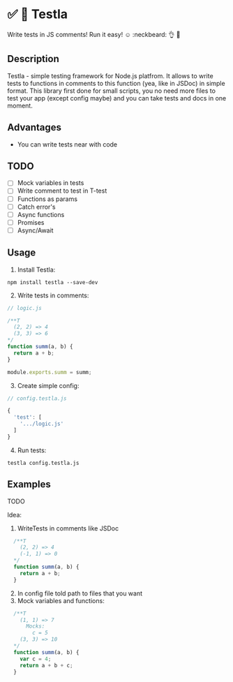 # :white_check_mark: :red_circle: Testla
Write tests in JS comments! Run it easy! :relaxed: :neckbeard: :ok_hand: :cop:
## Description
Testla - simple testing framework for Node.js platfrom. It allows to write tests to functions in comments to this function (yea, like in JSDoc) in simple format. This library first done for small scripts, you no need more files to test your app (except config maybe) and you can take tests and docs in one moment.
## Advantages
- You can write tests near with code
## TODO
- [ ] Mock variables in tests
- [ ] Write comment to test in T-test
- [ ] Functions as params
- [ ] Catch error's
- [ ] Async functions
- [ ] Promises
- [ ] Async/Await
## Usage
1) Install Testla:
```
npm install testla --save-dev
```
2) Write tests in comments:
```js
// logic.js

/**T
  (2, 2) => 4
  (3, 3) => 6
*/
function summ(a, b) {
  return a + b;
}

module.exports.summ = summ;
```
3) Create simple config:
```js
// config.testla.js

{
  'test': [
    '.../logic.js'
  ]
}

```
4) Run tests:
```
testla config.testla.js
```
## Examples
TODO

Idea:
1) WriteTests in comments like JSDoc
```js
  /**T
    (2, 2) => 4
    (-1, 1) => 0
  */
  function summ(a, b) {
    return a + b;
  }
```
2) In config file told path to files that you want
3) Mock variables and functions:
```js
  /**T
    (1, 1) => 7
      Mocks:
        c = 5
    (3, 3) => 10
  */
  function summ(a, b) {
    var c = 4;
    return a + b + c;
  }
```
